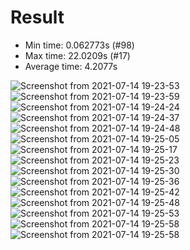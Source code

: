 # Result
* Min time: 0.062773s (#98)
* Max time: 22.0209s (#17)
* Average time: 4.2077s

![Screenshot from 2021-07-14 19-23-53](https://user-images.githubusercontent.com/57493825/125667956-e490500a-a953-4504-a661-d28fbf496a9d.png)
![Screenshot from 2021-07-14 19-23-59](https://user-images.githubusercontent.com/57493825/125668033-5f7b73ab-5cb0-4db6-a5b6-9515aaf27e1e.png)
![Screenshot from 2021-07-14 19-24-24](https://user-images.githubusercontent.com/57493825/125668041-e1762c5d-4842-4290-9b99-742ca819ed72.png)
![Screenshot from 2021-07-14 19-24-37](https://user-images.githubusercontent.com/57493825/125668055-e2e898a5-4b23-4c3f-89c1-0920f313c550.png)
![Screenshot from 2021-07-14 19-24-48](https://user-images.githubusercontent.com/57493825/125668060-64745ee5-04cd-482a-9c7f-3818f00914ba.png)
![Screenshot from 2021-07-14 19-25-05](https://user-images.githubusercontent.com/57493825/125668071-c4e6ac1b-f082-43e8-81bb-2de9bf28fd97.png)
![Screenshot from 2021-07-14 19-25-17](https://user-images.githubusercontent.com/57493825/125668077-cbc972c3-3a97-47eb-9f7b-c42ffeec1d8c.png)
![Screenshot from 2021-07-14 19-25-23](https://user-images.githubusercontent.com/57493825/125668094-06ae9bfe-b464-4988-9620-2c20e572d582.png)
![Screenshot from 2021-07-14 19-25-30](https://user-images.githubusercontent.com/57493825/125668113-2a1a70c9-b880-4787-852f-755394fab08e.png)
![Screenshot from 2021-07-14 19-25-36](https://user-images.githubusercontent.com/57493825/125668123-adab1a93-f1f0-4f3b-bbf2-5889d3acfe17.png)
![Screenshot from 2021-07-14 19-25-42](https://user-images.githubusercontent.com/57493825/125668131-703d5664-f45c-4bae-8dd0-d8e55f92db51.png)
![Screenshot from 2021-07-14 19-25-48](https://user-images.githubusercontent.com/57493825/125668145-55088bbd-2dfd-48f7-8425-7f5c63ca017c.png)
![Screenshot from 2021-07-14 19-25-53](https://user-images.githubusercontent.com/57493825/125668156-4991b24a-0434-4c0a-ba28-5456c13c6fbb.png)
![Screenshot from 2021-07-14 19-25-58](https://user-images.githubusercontent.com/57493825/125668161-6c4db77b-22c1-48a1-8b86-a10aa88845f4.png)
![Screenshot from 2021-07-14 19-25-58](https://user-images.githubusercontent.com/57493825/125668170-6eb3a9ec-24e8-414f-b911-5d75065996d7.png)
